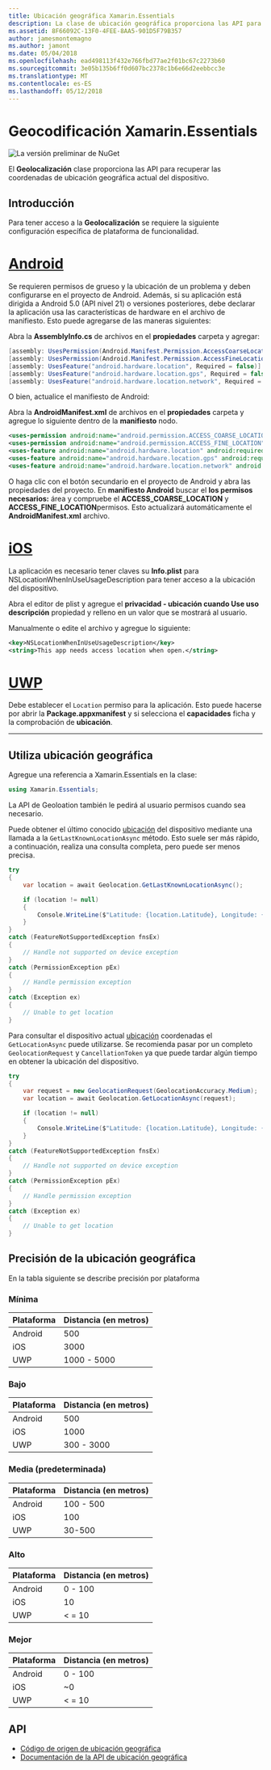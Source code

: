 ```yaml
---
title: Ubicación geográfica Xamarin.Essentials
description: La clase de ubicación geográfica proporciona las API para recuperar las coordenadas de ubicación geográfica actual del dispositivo.
ms.assetid: 8F66092C-13F0-4FEE-8AA5-901D5F79B357
author: jamesmontemagno
ms.author: jamont
ms.date: 05/04/2018
ms.openlocfilehash: ead498113f432e766fbd77ae2f01bc67c2273b60
ms.sourcegitcommit: 3e05b135b6ff0d607bc2378c1b6e66d2eebbcc3e
ms.translationtype: MT
ms.contentlocale: es-ES
ms.lasthandoff: 05/12/2018
---
```

# <a name="xamarinessentials-geocoding"></a>Geocodificación Xamarin.Essentials

![La versión preliminar de NuGet](~/media/shared/pre-release.png)

El **Geolocalización** clase proporciona las API para recuperar las coordenadas de ubicación geográfica actual del dispositivo.

## <a name="getting-started"></a>Introducción

Para tener acceso a la **Geolocalización** se requiere la siguiente configuración específica de plataforma de funcionalidad.

# <a name="androidtabandroid"></a>[Android](#tab/android)

Se requieren permisos de grueso y la ubicación de un problema y deben configurarse en el proyecto de Android. Además, si su aplicación está dirigida a Android 5.0 (API nivel 21) o versiones posteriores, debe declarar la aplicación usa las características de hardware en el archivo de manifiesto. Esto puede agregarse de las maneras siguientes:

Abra la **AssemblyInfo.cs** de archivos en el **propiedades** carpeta y agregar:

```csharp
[assembly: UsesPermission(Android.Manifest.Permission.AccessCoarseLocation)]
[assembly: UsesPermission(Android.Manifest.Permission.AccessFineLocation)]
[assembly: UsesFeature("android.hardware.location", Required = false)]
[assembly: UsesFeature("android.hardware.location.gps", Required = false)]
[assembly: UsesFeature("android.hardware.location.network", Required = false)]
```

O bien, actualice el manifiesto de Android:

Abra la **AndroidManifest.xml** de archivos en el **propiedades** carpeta y agregue lo siguiente dentro de la **manifiesto** nodo.

```xml
<uses-permission android:name="android.permission.ACCESS_COARSE_LOCATION" />
<uses-permission android:name="android.permission.ACCESS_FINE_LOCATION" />
<uses-feature android:name="android.hardware.location" android:required="false" />
<uses-feature android:name="android.hardware.location.gps" android:required="false" />
<uses-feature android:name="android.hardware.location.network" android:required="false" />
```

O haga clic con el botón secundario en el proyecto de Android y abra las propiedades del proyecto. En **manifiesto Android** buscar el **los permisos necesarios:** área y compruebe el **ACCESS_COARSE_LOCATION** y **ACCESS_FINE_LOCATION**permisos. Esto actualizará automáticamente el **AndroidManifest.xml** archivo.

# <a name="iostabios"></a>[iOS](#tab/ios)

La aplicación es necesario tener claves su **Info.plist** para NSLocationWhenInUseUsageDescription para tener acceso a la ubicación del dispositivo.

Abra el editor de plist y agregue el **privacidad - ubicación cuando Use uso descripción** propiedad y relleno en un valor que se mostrará al usuario.

Manualmente o edite el archivo y agregue lo siguiente:

```xml
<key>NSLocationWhenInUseUsageDescription</key>
<string>This app needs access location when open.</string>
```

# <a name="uwptabuwp"></a>[UWP](#tab/uwp)

Debe establecer el `Location` permiso para la aplicación. Esto puede hacerse por abrir la **Package.appxmanifest** y si selecciona el **capacidades** ficha y la comprobación de **ubicación**.

-----

## <a name="using-geolocation"></a>Utiliza ubicación geográfica

Agregue una referencia a Xamarin.Essentials en la clase:

```csharp
using Xamarin.Essentials;
```

La API de Geoloation también le pedirá al usuario permisos cuando sea necesario.

Puede obtener el último conocido [ubicación](xref:Xamarin.Essentials.Location) del dispositivo mediante una llamada a la `GetLastKnownLocationAsync` método. Esto suele ser más rápido, a continuación, realiza una consulta completa, pero puede ser menos precisa.

```csharp
try
{
    var location = await Geolocation.GetLastKnownLocationAsync();

    if (location != null)
    {
        Console.WriteLine($"Latitude: {location.Latitude}, Longitude: {location.Longitude}");
    }
}
catch (FeatureNotSupportedException fnsEx)
{
    // Handle not supported on device exception
}
catch (PermissionException pEx)
{
    // Handle permission exception
}
catch (Exception ex)
{
    // Unable to get location
}
```

Para consultar el dispositivo actual [ubicación](xref:Xamarin.Essentials.Location) coordenadas el `GetLocationAsync` puede utilizarse. Se recomienda pasar por un completo `GeolocationRequest` y `CancellationToken` ya que puede tardar algún tiempo en obtener la ubicación del dispositivo.

```csharp
try
{
    var request = new GeolocationRequest(GeolocationAccuracy.Medium);
    var location = await Geolocation.GetLocationAsync(request);

    if (location != null)
    {
        Console.WriteLine($"Latitude: {location.Latitude}, Longitude: {location.Longitude}");
    }
}
catch (FeatureNotSupportedException fnsEx)
{
    // Handle not supported on device exception
}
catch (PermissionException pEx)
{
    // Handle permission exception
}
catch (Exception ex)
{
    // Unable to get location
}
```

## <a name="geolocation-accuracy"></a>Precisión de la ubicación geográfica

En la tabla siguiente se describe precisión por plataforma

### <a name="lowest"></a>Mínima

| Plataforma | Distancia (en metros) |
| --- | --- |
| Android | 500 |
| iOS | 3000 |
| UWP | 1000 - 5000 |

### <a name="low"></a>Bajo

| Plataforma | Distancia (en metros) |
| --- | --- |
| Android | 500 |
| iOS | 1000 |
| UWP | 300 - 3000 |

### <a name="medium-default"></a>Media (predeterminada)

| Plataforma | Distancia (en metros) |
| --- | --- |
| Android | 100 - 500 |
| iOS | 100 |
| UWP | 30-500 |

### <a name="high"></a>Alto

| Plataforma | Distancia (en metros) |
| --- | --- |
| Android | 0 - 100 |
| iOS | 10 |
| UWP | < = 10 |

### <a name="best"></a>Mejor

| Plataforma | Distancia (en metros) |
| --- | --- |
| Android | 0 - 100 |
| iOS | ~0 |
| UWP | < = 10 |

## <a name="api"></a>API

- [Código de origen de ubicación geográfica](https://github.com/xamarin/Essentials/tree/master/Xamarin.Essentials/Geolocation)
- [Documentación de la API de ubicación geográfica](xref:Xamarin.Essentials.Geolocation)

